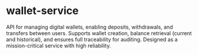 # wallet-service
API for managing digital wallets, enabling deposits, withdrawals, and transfers between users. Supports wallet creation, balance retrieval (current and historical), and ensures full traceability for auditing. Designed as a mission-critical service with high reliability.
